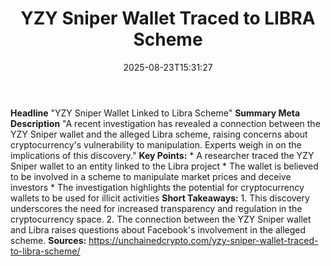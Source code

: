 ﻿---
title: "YZY Sniper Wallet Traced to LIBRA Scheme"
date: "2025-08-23T15:31:27"
category: "Markets"
summary: ""
slug: "yzy sniper wallet traced to libra scheme"
source_urls:
  - "https://unchainedcrypto.com/yzy-sniper-wallet-traced-to-libra-scheme/"
seo:
  title: "YZY Sniper Wallet Traced to LIBRA Scheme | Hash n Hedge"
  description: ""
  keywords: ["news", "markets", "brief"]
---
**Headline** "YZY Sniper Wallet Linked to Libra Scheme"  **Summary Meta Description** "A recent investigation has revealed a connection between the YZY Sniper wallet and the alleged Libra scheme, raising concerns about cryptocurrency's vulnerability to manipulation. Experts weigh in on the implications of this discovery."  **Key Points:**  * A researcher traced the YZY Sniper wallet to an entity linked to the Libra project * The wallet is believed to be involved in a scheme to manipulate market prices and deceive investors * The investigation highlights the potential for cryptocurrency wallets to be used for illicit activities  **Short Takeaways:**  1. This discovery underscores the need for increased transparency and regulation in the cryptocurrency space. 2. The connection between the YZY Sniper wallet and Libra raises questions about Facebook's involvement in the alleged scheme.  **Sources:** https://unchainedcrypto.com/yzy-sniper-wallet-traced-to-libra-scheme/ 
